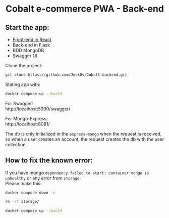 
# <p align="center">Cobalt e-commerce PWA - Back-end</p>
  
## Start the app:

- [Front-end in React](https://github.com/Alexis-Gontier/Cobalt-frontend)
- Back-end in Flask
- BDD MongoDB
- Swagger UI


Clone the project:

```bash
git clone https://github.com/Jeck0v/Cobalt-backend.git
```
Stating app with:

```bash
docker compose up --build
```
For Swagger: <br>
http://localhost:5000/swagger/

For Mongo-Express: <br>
http://localhost:8081/

The db is only initialized in the `express-mongo` when the request is received, so when a user creates an account,  the request creates the db with the user collection.


## How to fix the known error:

If you have mongo `dependency failed to start: container mongo is unhealthy` or any error from `storage`: <br>
Please make this: <br>
 ```bash
docker compose down -v 
```
```bash
rm -rf storage/
```
```bash
docker compose up --build
```
